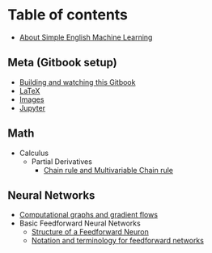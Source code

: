 # Table of contents

* [About Simple English Machine Learning](README.md)

## Meta (Gitbook setup)

* [Building and watching this Gitbook](meta-gitbook-setup/gitbook.md)
* [LaTeX](meta-gitbook-setup/latex.md)
* [Images](meta-gitbook-setup/images.md)
* [Jupyter](meta-gitbook-setup/jupyter.md)

## Math

* Calculus
    * Partial Derivatives
        * [Chain rule and Multivariable Chain rule](math/calculus/partial-derivatives/chain-rule-and-multivariable-chain-rule.md)

## Neural Networks

* [Computational graphs and gradient flows](neural-networks/computational-graphs.md)
* Basic Feedforward Neural Networks
    * [Structure of a Feedforward Neuron](neural-networks/basic-feedforward-neural-networks/structure-of-a-feedforward-neuron.md)
    * [Notation and terminology for feedforward networks](neural-networks/basic-feedforward-neural-networks/notation-and-terminology-for-feedforward-networks.md)


